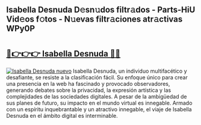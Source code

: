 ## Isabella Desnuda D𝚎sn𝚞dos filtr𝚊dos - Parts-HiU Vid𝚎os f𝚘tos - N𝚞evas filtr𝚊ciones atr𝚊ctivas WPy0P

# <h2><a href="http://mb7jpic.tromn.icu/?c=Isabella+Desnuda">🔗👉👉👉 Isabella Desnuda 🔗🔗</a></h2>

[![Isabella Desnuda nuevo](https://i.imgur.com/pEAQMta.gif)](http://mb7jpic.tromn.icu/?c=Isabella+Desnuda)
Isabella Desnuda, un individuo multifacético y desafiante, se resiste a la clasificación fácil. Su enfoque único para crear una presencia en la web ha fascinado y provocado observadores, generando debates sobre la privacidad, la expresión artística y las complejidades de las sociedades digitales. A pesar de la ambigüedad de sus planes de futuro, su impacto en el mundo virtual es innegable. Armado con un espíritu inquebrantable y un atractivo innegable, el viaje de Isabella Desnuda en el ámbito digital es interminable.
